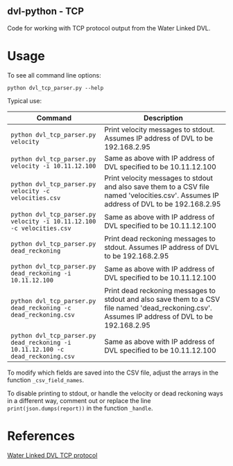 dvl-python - TCP
----------------

Code for working with TCP protocol output from the Water Linked DVL.

Usage
=====

To see all command line options:

```
python dvl_tcp_parser.py --help
```

Typical use:

| Command                                                                         | Description                                                                                                                                       |
| ------------------------------------------------------------------------------- | ------------------------------------------------------------------------------------------------------------------------------------------------- |
| `python dvl_tcp_parser.py velocity`                                             | Print velocity messages to stdout. Assumes IP address of DVL to be 192.168.2.95                                                                   |
| `python dvl_tcp_parser.py velocity -i 10.11.12.100`                             | Same as above with IP address of DVL specified to be 10.11.12.100                                                                                 |
| `python dvl_tcp_parser.py velocity -c velocities.csv`                           | Print velocity messages to stdout and also save them to a CSV file named 'velocities.csv'. Assumes IP address of DVL to be 192.168.2.95           |
| `python dvl_tcp_parser.py velocity -i 10.11.12.100 -c velocities.csv`           | Same as above with IP address of DVL specified to be 10.11.12.100                                                                                 |
| `python dvl_tcp_parser.py dead_reckoning`                                       | Print dead reckoning messages to stdout. Assumes IP address of DVL to be 192.168.2.95                                                             |
| `python dvl_tcp_parser.py dead_reckoning -i 10.11.12.100`                       | Same as above with IP address of DVL specified to be 10.11.12.100                                                                                 |
| `python dvl_tcp_parser.py dead_reckoning -c dead_reckoning.csv`                 | Print dead reckoning messages to stdout and also save them to a CSV file named 'dead_reckoning.csv'. Assumes IP address of DVL to be 192.168.2.95 |
| `python dvl_tcp_parser.py dead_reckoning -i 10.11.12.100 -c dead_reckoning.csv` | Same as above with IP address of DVL specified to be 10.11.12.100                                                                                 |


To modify which fields are saved into the CSV file, adjust the arrays in the function `_csv_field_names`.

To disable printing to stdout, or handle the velocity or dead reckoning ways in a different way, comment out or replace the line `print(json.dumps(report))` in the function `_handle`.


References
==========

[Water Linked DVL TCP protocol](https://waterlinked.github.io/dvl/dvl-protocol/#ethernet-protocol-tcp)
